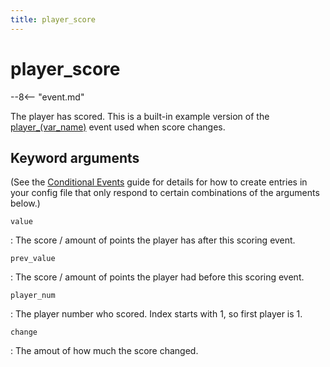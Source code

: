 ```yaml
---
title: player_score
---
```


# player_score


--8<-- "event.md"

The player has scored. This is a built-in example version of the [player_(var_name)](player_player_var.md) event used when score changes.

## Keyword arguments

(See the [Conditional Events](overview/conditional.md)
guide for details for how to create entries in your config file that
only respond to certain combinations of the arguments below.)

`value`

:   The score / amount of points the player has after this scoring event.

`prev_value`

:   The score / amount of points the player had before this scoring event.

`player_num`

:   The player number who scored. Index starts with 1, so first player is 1.

`change`

:   The amout of how much the score changed.


